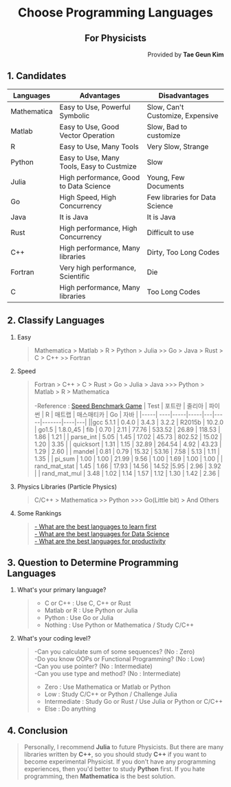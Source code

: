 <h1 style="text-align:center">Choose Programming Languages</h1>
<h2 style="text-align:center">For Physicists</h2>
<p style="text-align:right">Provided by <b>Tae Geun Kim</b></p>

## 1. Candidates

| Languages | Advantages | Disadvantages|
| -----------------|-------------------|----------------------|
|Mathematica| Easy to Use, Powerful Symbolic| Slow, Can't Customize, Expensive|
|Matlab           | Easy to Use, Good Vector Operation|Slow, Bad to customize|
| R | Easy to Use, Many Tools | Very Slow, Strange|
| Python | Easy to Use, Many Tools, Easy to Custmize | Slow|
|  Julia | High performance, Good to Data Science | Young, Few Documents|
| Go | High Speed, High Concurrency | Few libraries for Data Science|
| Java | It is Java | It is Java|
| Rust | High performance, High Concurrency | Difficult to use|
| C++ | High performance, Many libraries | Dirty, Too Long Codes|
| Fortran | Very high performance, Scientific | Die|
| C | High performance, Many libraries | Too Long Codes|

## 2. Classify Languages

1. Easy
    > Mathematica > Matlab > R > Python > Julia >> Go > Java > Rust > C > C++ >> Fortran

2. Speed
    > Fortran > C++ > C > Rust > Go > Julia > Java >>> Python > Matlab > R > Mathematica
    >
    > -Reference : <a href="http://benchmarksgame.alioth.debian.org/u64q/performance.php?test=nbody&sort=elapsed" target="_blank">Speed Benchmark Game</a>
    > | Test | 포트란 | 줄리아 | 파이썬 | R | 매트랩 |  매스매티카 | Go | 자바 |
    > |-----| ----|-----|-----|---|-----|-------|----|---|
    > ||gcc 5.1.1 | 0.4.0 | 3.4.3 | 3.2.2 | R2015b |  10.2.0 | go1.5 | 1.8.0_45
    > | fib | 0.70 | 2.11 | 77.76 | 533.52 | 26.89 |  118.53 | 1.86 | 1.21 |
    > | parse_int | 5.05 | 1.45 | 17.02 | 45.73 | 802.52 | 15.02 | 1.20 | 3.35 |
    > | quicksort | 1.31 | 1.15 | 32.89 | 264.54 | 4.92 | 43.23 | 1.29 | 2.60 |
    > | mandel | 0.81 | 0.79 | 15.32 | 53.16 | 7.58 | 5.13 | 1.11 |  1.35 |
    > | pi_sum | 1.00 | 1.00 | 21.99 | 9.56 | 1.00 |  1.69 | 1.00 |  1.00 |
    > | rand_mat_stat | 1.45 | 1.66 | 17.93 | 14.56 | 14.52 |5.95 | 2.96 |  3.92 |
    > | rand_mat_mul | 3.48 | 1.02 | 1.14 | 1.57 | 1.12 | 1.30 | 1.42 |  2.36 |


3. Physics Libraries (Particle Physics)
    > C/C++ > Mathematica >> Python >>> Go(Little bit) > And Others


4. Some Rankings
    > <a href="https://www.slant.co/topics/25/~best-programming-language-to-learn-first" target="_blank">- What are the best languages to learn first</a>  
    > <a href="https://www.slant.co/topics/4001/~programming-languages-for-data-science" target="_blank">- What are the best languages for Data Science</a>  
    > <a href="https://www.slant.co/topics/5984/~productivity-enhancing-well-designed-and-concise-rather-than-just-popular-or-time-tested-programming-la" target="_blank">- What are the best languages for productivity</a>

## 3. Question to Determine Programming Languages

1. What's your primary  language?
    > * C or C++ : Use C, C++ or Rust
    > * Matlab or R : Use Python or Julia
    > * Python : Use Go or Julia
    > * Nothing : Use Python or Mathematica /  Study C/C++

2. What's your coding level?
    > -Can you calculate sum of some sequences?  (No :  Zero)  
    > -Do you know OOPs or Functional Programming? (No : Low)  
    > -Can you use pointer? (No : Intermediate)  
    > -Can you use type and method? (No : Intermediate)
    > * Zero : Use Mathematica or Matlab or Python
    > * Low : Study C/C++ or Python / Challenge Julia
    > * Intermediate : Study Go or Rust / Use Julia or Python or C/C++
    > * Else : Do anything

## 4. Conclusion

> Personally, I recommend **Julia** to future Physicists. But there are many libraries written by **C++**, so you should study **C++** if you want to become experimental Physicist. If you don't have any programming experiences, then you'd better to study **Python** first. If you hate programming, then **Mathematica** is the best solution.  